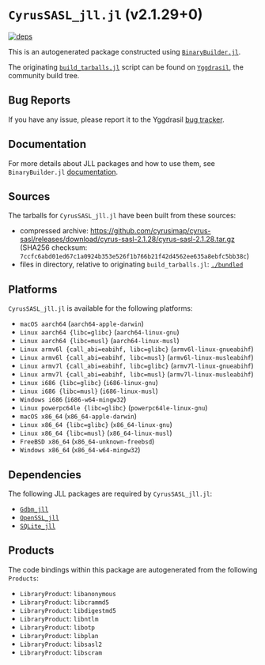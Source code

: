 # `CyrusSASL_jll.jl` (v2.1.29+0)

[![deps](https://juliahub.com/docs/CyrusSASL_jll/deps.svg)](https://juliahub.com/ui/Packages/CyrusSASL_jll/1Jayd?page=2)

This is an autogenerated package constructed using [`BinaryBuilder.jl`](https://github.com/JuliaPackaging/BinaryBuilder.jl).

The originating [`build_tarballs.jl`](https://github.com/JuliaPackaging/Yggdrasil/blob/5a494a968d412c38bd43075da5815efa304b31a6/C/CyrusSASL/build_tarballs.jl) script can be found on [`Yggdrasil`](https://github.com/JuliaPackaging/Yggdrasil/), the community build tree.

## Bug Reports

If you have any issue, please report it to the Yggdrasil [bug tracker](https://github.com/JuliaPackaging/Yggdrasil/issues).

## Documentation

For more details about JLL packages and how to use them, see `BinaryBuilder.jl` [documentation](https://docs.binarybuilder.org/stable/jll/).

## Sources

The tarballs for `CyrusSASL_jll.jl` have been built from these sources:

* compressed archive: https://github.com/cyrusimap/cyrus-sasl/releases/download/cyrus-sasl-2.1.28/cyrus-sasl-2.1.28.tar.gz (SHA256 checksum: `7ccfc6abd01ed67c1a0924b353e526f1b766b21f42d4562ee635a8ebfc5bb38c`)
* files in directory, relative to originating `build_tarballs.jl`: [`./bundled`](https://github.com/JuliaPackaging/Yggdrasil/tree/5a494a968d412c38bd43075da5815efa304b31a6/C/CyrusSASL/bundled)

## Platforms

`CyrusSASL_jll.jl` is available for the following platforms:

* `macOS aarch64` (`aarch64-apple-darwin`)
* `Linux aarch64 {libc=glibc}` (`aarch64-linux-gnu`)
* `Linux aarch64 {libc=musl}` (`aarch64-linux-musl`)
* `Linux armv6l {call_abi=eabihf, libc=glibc}` (`armv6l-linux-gnueabihf`)
* `Linux armv6l {call_abi=eabihf, libc=musl}` (`armv6l-linux-musleabihf`)
* `Linux armv7l {call_abi=eabihf, libc=glibc}` (`armv7l-linux-gnueabihf`)
* `Linux armv7l {call_abi=eabihf, libc=musl}` (`armv7l-linux-musleabihf`)
* `Linux i686 {libc=glibc}` (`i686-linux-gnu`)
* `Linux i686 {libc=musl}` (`i686-linux-musl`)
* `Windows i686` (`i686-w64-mingw32`)
* `Linux powerpc64le {libc=glibc}` (`powerpc64le-linux-gnu`)
* `macOS x86_64` (`x86_64-apple-darwin`)
* `Linux x86_64 {libc=glibc}` (`x86_64-linux-gnu`)
* `Linux x86_64 {libc=musl}` (`x86_64-linux-musl`)
* `FreeBSD x86_64` (`x86_64-unknown-freebsd`)
* `Windows x86_64` (`x86_64-w64-mingw32`)

## Dependencies

The following JLL packages are required by `CyrusSASL_jll.jl`:

* [`Gdbm_jll`](https://github.com/JuliaBinaryWrappers/Gdbm_jll.jl)
* [`OpenSSL_jll`](https://github.com/JuliaBinaryWrappers/OpenSSL_jll.jl)
* [`SQLite_jll`](https://github.com/JuliaBinaryWrappers/SQLite_jll.jl)

## Products

The code bindings within this package are autogenerated from the following `Products`:

* `LibraryProduct`: `libanonymous`
* `LibraryProduct`: `libcrammd5`
* `LibraryProduct`: `libdigestmd5`
* `LibraryProduct`: `libntlm`
* `LibraryProduct`: `libotp`
* `LibraryProduct`: `libplan`
* `LibraryProduct`: `libsasl2`
* `LibraryProduct`: `libscram`

